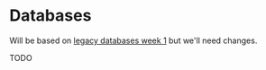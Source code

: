 # Databases

Will be based on [legacy databases week 1](../../../legacy/databases/lesson1/) but we'll need changes.

TODO
